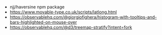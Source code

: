 - njj/haversine npm package
- https://www.movable-type.co.uk/scripts/latlong.html
- https://observablehq.com/@giorgiofighera/histogram-with-tooltips-and-bars-highlighted-on-mouse-over
- https://observablehq.com/@d3/treemap-stratify?intent=fork